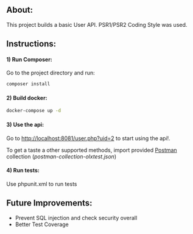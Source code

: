 ## About:
This project builds a basic User API.
PSR1/PSR2 Coding Style was used.

## Instructions:

#### 1) Run Composer:
Go to the project directory and run:
```bash
composer install
```


#### 2) Build docker:
```bash
docker-compose up -d
```

#### 3) Use the api:
Go to [http://localhost:8081/user.php?uid=2](http://localhost:8081/user.php) to start using the api!.

To get a taste a other supported methods, import provided [Postman](https://chrome.google.com/webstore/detail/postman/fhbjgbiflinjbdggehcddcbncdddomop/related?utm_source=chrome-ntp-icon)
 collection (*postman-collection-olxtest.json*)
#### 4) Run tests:
Use phpunit.xml to run tests

## Future Improvements:
- Prevent SQL injection and check security overall
- Better Test Coverage
